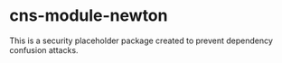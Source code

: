 # cns-module-newton

This is a security placeholder package created to prevent dependency confusion attacks.